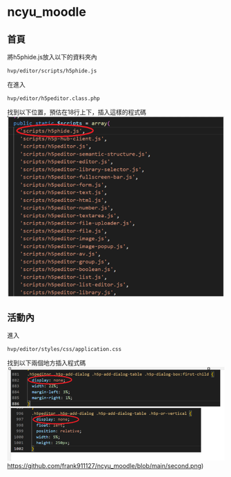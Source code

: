 # ncyu_moodle
## 首頁
將h5phide.js放入以下的資料夾內
```
hvp/editor/scripts/h5phide.js
```
在進入
```
hvp/editor/h5peditor.class.php
```
找到以下位置，預估在18行上下，插入這樣的程式碼
![image](https://github.com/frank911127/ncyu_moodle/blob/main/index.png)

## 活動內
進入
```
hvp/editor/styles/css/application.css
```
找到以下兩個地方插入程式碼
![image](https://github.com/frank911127/ncyu_moodle/blob/main/second.png)https://github.com/frank911127/ncyu_moodle/blob/main/second.png)


